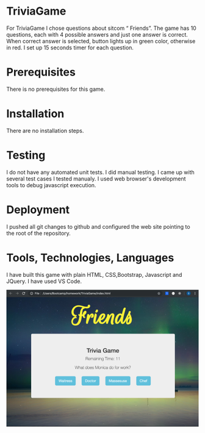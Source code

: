 # TriviaGame
For TriviaGame I chose questions about sitcom “ Friends”.
The game has 10 questions, each  with 4 possible answers and just one answer is correct.
When correct answer is selected, button lights up in green color, otherwise in red.
I set up 15 seconds timer for each question.

# Prerequisites
There is no prerequisites for this game.

# Installation
There are no installation steps.

# Testing
I do not have any automated unit tests. I did manual testing. I came up with several test cases I tested manualy. I used web browser's development tools to debug javascript execution.

# Deployment
I pushed all git changes to github and configured the web site pointing to the root of the repository.

# Tools, Technologies, Languages
I have built this game with plain HTML, CSS,Bootstrap, Javascript and JQuery. I have used VS Code.


![Trivia](assets/images/screen.png)
